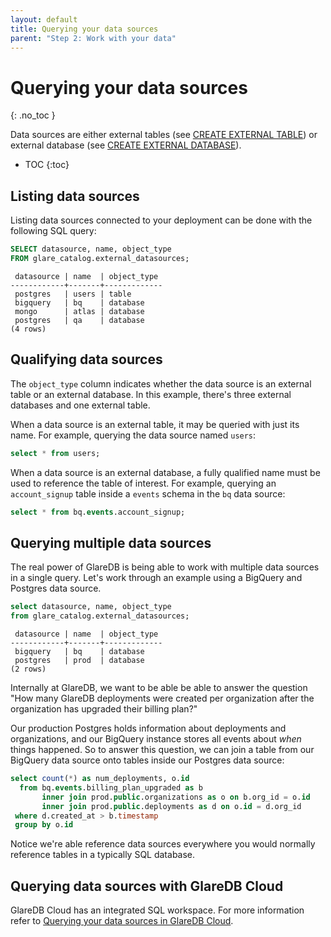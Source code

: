 ```yaml
---
layout: default
title: Querying your data sources
parent: "Step 2: Work with your data"
---
```


<!-- markdownlint-disable MD022 -->

<!-- prettier-ignore-start -->
# Querying your data sources
{: .no_toc }
<!-- prettier-ignore-end -->

<!-- markdownlint-enable MD022 -->

Data sources are either external tables (see [CREATE EXTERNAL TABLE]) or
external database (see [CREATE EXTERNAL DATABASE]).

- TOC
{:toc}

## Listing data sources

Listing data sources connected to your deployment can be done with the following
SQL query:

```sql
SELECT datasource, name, object_type
FROM glare_catalog.external_datasources;
```

```text
 datasource | name  | object_type
------------+-------+-------------
 postgres   | users | table
 bigquery   | bq    | database
 mongo      | atlas | database
 postgres   | qa    | database
(4 rows)
```

## Qualifying data sources

The `object_type` column indicates whether the data source is an external table
or an external database. In this example, there's three external databases and
one external table.

When a data source is an external table, it may be queried with just its name.
For example, querying the data source named `users`:

```sql
select * from users;
```

When a data source is an external database, a fully qualified name must be used
to reference the table of interest. For example, querying an `account_signup`
table inside a `events` schema in the `bq` data source:

```sql
select * from bq.events.account_signup;
```

## Querying multiple data sources

The real power of GlareDB is being able to work with multiple data sources in a
single query. Let's work through an example using a BigQuery and Postgres data
source.

```sql
select datasource, name, object_type
from glare_catalog.external_datasources;
```

```text
 datasource | name  | object_type
------------+-------+-------------
 bigquery   | bq    | database
 postgres   | prod  | database
(2 rows)
```

Internally at GlareDB, we want to be able be able to answer the question "How
many GlareDB deployments were created per organization after the organization
has upgraded their billing plan?"

Our production Postgres holds information about deployments and organizations,
and our BigQuery instance stores all events about _when_ things happened. So to
answer this question, we can join a table from our BigQuery data source onto
tables inside our Postgres data source:

```sql
select count(*) as num_deployments, o.id
  from bq.events.billing_plan_upgraded as b
       inner join prod.public.organizations as o on b.org_id = o.id
       inner join prod.public.deployments as d on o.id = d.org_id
 where d.created_at > b.timestamp
 group by o.id
```

Notice we're able reference data sources everywhere you would normally reference
tables in a typically SQL database.

## Querying data sources with GlareDB Cloud

GlareDB Cloud has an integrated SQL workspace. For more information refer to
[Querying your data sources in GlareDB Cloud].

[CREATE EXTERNAL DATABASE]: /glaredb/sql-commands/create-external-database
[CREATE EXTERNAL TABLE]: /glaredb/sql-commands/create-external-table
[Querying your data sources in GlareDB Cloud]: /cloud/data-sources/query-your-data/
